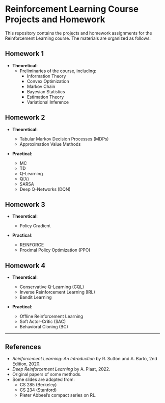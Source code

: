 # Reinforcement Learning Course Projects and Homework

This repository contains the projects and homework assignments for the Reinforcement Learning course. The materials are organized as follows:

## Homework 1
- **Theoretical**:  
  - Preliminaries of the course, including:  
    - Information Theory  
    - Convex Optimization  
    - Markov Chain  
    - Bayesian Statistics  
    - Estimation Theory  
    - Variational Inference  

## Homework 2
- **Theoretical**:  
  - Tabular Markov Decision Processes (MDPs)  
  - Approximation Value Methods  

- **Practical**:  
  - MC  
  - TD  
  - Q-Learning  
  - Q($\lambda$)
  - SARSA  
  - Deep Q-Networks (DQN)  

## Homework 3
- **Theoretical**:  
  - Policy Gradient  

- **Practical**:  
  - REINFORCE  
  - Proximal Policy Optimization (PPO)  

## Homework 4
- **Theoretical**:  
  - Conservative Q-Learning (CQL)  
  - Inverse Reinforcement Learning (IRL)  
  - Bandit Learning  

- **Practical**:  
  - Offline Reinforcement Learning  
  - Soft Actor-Critic (SAC)  
  - Behavioral Cloning (BC)  

---

## References
- *Reinforcement Learning: An Introduction* by R. Sutton and A. Barto, 2nd Edition, 2020.  
- *Deep Reinforcement Learning* by A. Plaat, 2022.  
- Original papers of some methods.  
- Some slides are adopted from:  
  - CS 285 (Berkeley)  
  - CS 234 (Stanford)  
  - Pieter Abbeel’s compact series on RL.  
